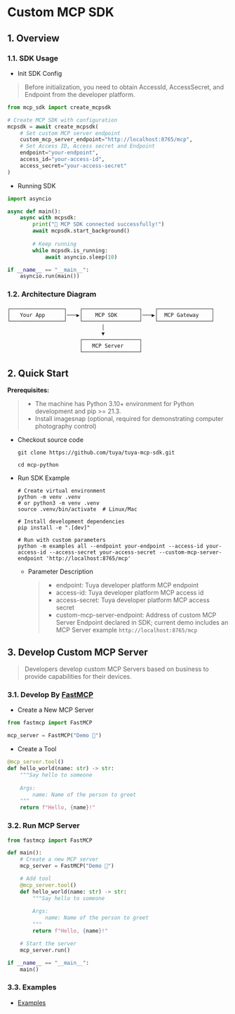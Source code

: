# Custom MCP SDK

## 1. Overview

### 1.1. SDK Usage

- Init SDK Config  
> Before initialization, you need to obtain AccessId, AccessSecret, and Endpoint from the developer platform.
```python
from mcp_sdk import create_mcpsdk

# Create MCP SDK with configuration
mcpsdk = await create_mcpsdk(
    # Set custom MCP server endpoint
    custom_mcp_server_endpoint="http://localhost:8765/mcp",
    # Set Access ID, Access secret and Endpoint
    endpoint="your-endpoint",
    access_id="your-access-id", 
    access_secret="your-access-secret"
)
```

- Running SDK
```python
import asyncio

async def main():
    async with mcpsdk:
        print("🚀 MCP SDK connected successfully!")
        await mcpsdk.start_background()
        
        # Keep running
        while mcpsdk.is_running:
            await asyncio.sleep(10)

if __name__ == "__main__":
    asyncio.run(main())
```

### 1.2. Architecture Diagram
```
┌─────────────────┐    ┌──────────────────┐    ┌─────────────────┐
│   Your App      │───▶│    MCP SDK       │───▶│  MCP Gateway    │
└─────────────────┘    └──────────────────┘    └─────────────────┘
                              │
                              ▼
                       ┌──────────────────┐
                       │   MCP Server     │
                       └──────────────────┘
```

## 2. Quick Start 
**Prerequisites:**
> - The machine has Python 3.10+ environment for Python development and pip >= 21.3.
> - Install imagesnap (optional, required for demonstrating computer photography control)

- Checkout source code
    ```shell
    git clone https://github.com/tuya/tuya-mcp-sdk.git

    cd mcp-python
    ```
  
- Run SDK Example
    ```shell
    # Create virtual environment
    python -m venv .venv
    # or python3 -m venv .venv
    source .venv/bin/activate  # Linux/Mac

    # Install development dependencies
    pip install -e ".[dev]"

    # Run with custom parameters
    python -m examples all --endpoint your-endpoint --access-id your-access-id --access-secret your-access-secret --custom-mcp-server-endpoint 'http://localhost:8765/mcp'
    ```
  - Parameter Description
    > - endpoint: Tuya developer platform MCP endpoint
    > - access-id: Tuya developer platform MCP access id
    > - access-secret: Tuya developer platform MCP access secret
    > - custom-mcp-server-endpoint: Address of custom MCP Server Endpoint declared in SDK; current demo includes an MCP Server example `http://localhost:8765/mcp`

## 3. Develop Custom MCP Server
> Developers develop custom MCP Servers based on business to provide capabilities for their devices.

### 3.1. Develop By [FastMCP](https://github.com/jlowin/fastmcp)

- Create a New MCP Server
```python
from fastmcp import FastMCP

mcp_server = FastMCP("Demo 🚀")
```

- Create a Tool
```python
@mcp_server.tool()
def hello_world(name: str) -> str:
    """Say hello to someone
    
    Args:
        name: Name of the person to greet
    """
    return f"Hello, {name}!"
```

### 3.2. Run MCP Server
```python
from fastmcp import FastMCP

def main():
    # Create a new MCP server
    mcp_server = FastMCP("Demo 🚀")

    # Add tool
    @mcp_server.tool()
    def hello_world(name: str) -> str:
        """Say hello to someone
        
        Args:
            name: Name of the person to greet
        """
        return f"Hello, {name}!"

    # Start the server
    mcp_server.run()

if __name__ == "__main__":
    main()
```

### 3.3. Examples

- [Examples](examples/README.md)

